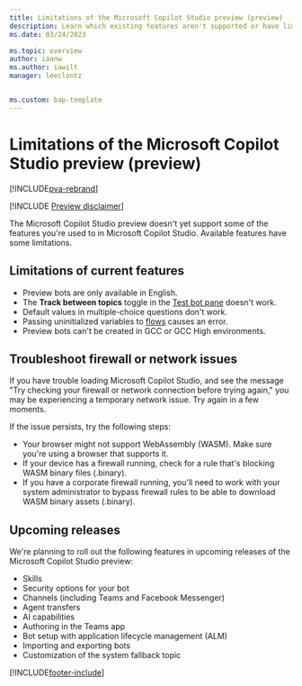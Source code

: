 ```yaml
---
title: Limitations of the Microsoft Copilot Studio preview (preview)
description: Learn which existing features aren't supported or have limitations in Microsoft Copilot Studio preview.
ms.date: 03/24/2023

ms.topic: overview
author: iaanw
ms.author: iawilt
manager: leeclontz


ms.custom: bap-template
---
```


# Limitations of the Microsoft Copilot Studio preview (preview)

[!INCLUDE[pva-rebrand](includes/pva-rebrand.md)]

[!INCLUDE [Preview disclaimer](includes/public-preview-disclaimer.md)]

The Microsoft Copilot Studio preview doesn't yet support some of the features you're used to in Microsoft Copilot Studio. Available features have some limitations.

## Limitations of current features

- Preview bots are only available in English.
- The **Track between topics** toggle in the [Test bot pane](authoring-test-bot.md) doesn't work.
- Default values in multiple-choice questions don't work.
- Passing uninitialized variables to [flows](advanced-flow.md) causes an error.
- Preview bots can't be created in GCC or GCC High environments.

## Troubleshoot firewall or network issues

If you have trouble loading Microsoft Copilot Studio, and see the message "Try checking your firewall or network connection before trying again," you may be experiencing a temporary network issue. Try again in a few moments.

If the issue persists, try the following steps:

- Your browser might not support WebAssembly (WASM). Make sure you're using a browser that supports it.
- If your device has a firewall running, check for a rule that's blocking WASM binary files (.binary).
- If you have a corporate firewall running, you'll need to work with your system administrator to bypass firewall rules to be able to download WASM binary assets (.binary).

## Upcoming releases

We're planning to roll out the following features in upcoming releases of the Microsoft Copilot Studio preview:

- Skills
- Security options for your bot
- Channels (including Teams and Facebook Messenger)
- Agent transfers
- AI capabilities
- Authoring in the Teams app
- Bot setup with application lifecycle management (ALM)
- Importing and exporting bots
- Customization of the system fallback topic

[!INCLUDE[footer-include](includes/footer-banner.md)]
